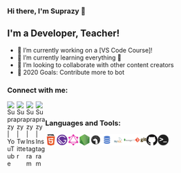 ### Hi there, I'm Suprazy 👋

## I'm a Developer, Teacher!
- 🔭 I’m currently working on a [VS Code Course]!
- 🌱 I’m currently learning everything 🤣
- 👯 I’m looking to collaborate with other content creators
- 🥅 2020 Goals: Contribute more to bot

### Connect with me:

[<img align="left" alt="Suprazy | YouTube" width="22px" src="https://cdn.jsdelivr.net/npm/simple-icons@v3/icons/youtube.svg" />][youtube]
[<img align="left" alt="Suprazy | Twitter" width="22px" src="https://cdn.jsdelivr.net/npm/simple-icons@v3/icons/twitter.svg" />][twitter]
[<img align="left" alt="Suprazy | Instagram" width="22px" src="https://cdn.jsdelivr.net/npm/simple-icons@v3/icons/instagram.svg" />][instagram]
[<img align="left" alt="Suprazy | Instagram" width="22px" src="https://cdn.jsdelivr.net/npm/simple-icons@v3/icons/instagram.svg" />][discord]

<br />

### Languages and Tools:


[<img align="left" alt="HTML5" width="26px" src="https://raw.githubusercontent.com/github/explore/80688e429a7d4ef2fca1e82350fe8e3517d3494d/topics/html/html.png" />][webdevplaylist]
[<img align="left" alt="Gatsby" width="26px" src="https://raw.githubusercontent.com/github/explore/e94815998e4e0713912fed477a1f346ec04c3da2/topics/gatsby/gatsby.png" />][webdevplaylist]
[<img align="left" alt="GraphQL" width="26px" src="https://raw.githubusercontent.com/github/explore/80688e429a7d4ef2fca1e82350fe8e3517d3494d/topics/graphql/graphql.png" />][webdevplaylist]
[<img align="left" alt="Node.js" width="26px" src="https://raw.githubusercontent.com/github/explore/80688e429a7d4ef2fca1e82350fe8e3517d3494d/topics/nodejs/nodejs.png" />][webdevplaylist]
[<img align="left" alt="Deno" width="26px" src="https://raw.githubusercontent.com/github/explore/361e2821e2dea67711cde99c9c40ed357061cf27/topics/deno/deno.png" />][webdevplaylist]
[<img align="left" alt="SQL" width="26px" src="https://raw.githubusercontent.com/github/explore/80688e429a7d4ef2fca1e82350fe8e3517d3494d/topics/sql/sql.png" />][webdevplaylist]
[<img align="left" alt="MySQL" width="26px" src="https://raw.githubusercontent.com/github/explore/80688e429a7d4ef2fca1e82350fe8e3517d3494d/topics/mysql/mysql.png" />][webdevplaylist]
[<img align="left" alt="MongoDB" width="26px" src="https://raw.githubusercontent.com/github/explore/80688e429a7d4ef2fca1e82350fe8e3517d3494d/topics/mongodb/mongodb.png" />][webdevplaylist]
[<img align="left" alt="Git" width="26px" src="https://raw.githubusercontent.com/github/explore/80688e429a7d4ef2fca1e82350fe8e3517d3494d/topics/git/git.png" />][webdevplaylist]
[<img align="left" alt="GitHub" width="26px" src="https://raw.githubusercontent.com/github/explore/78df643247d429f6cc873026c0622819ad797942/topics/github/github.png" />][webdevplaylist]
[<img align="left" alt="HTML5" width="26px" src="https://raw.githubusercontent.com/github/explore/80688e429a7d4ef2fca1e82350fe8e3517d3494d/topics/terminal/terminal.png" />][webdevplaylist]

<br />
<br />

[twitter]: https://twitter.com/TV44148801
[youtube]: https://www.youtube.com/channel/UCmH1td7f73IEyYNNg5XDT9g
[webdevplaylist]: https://www.youtube.com/watch?v=qzUHSFr4lCE&list=PLpBtWRenhW_QOLWuL8zs5HcC_cOVemUFd
[instagram]: https://www.instagram.com/suprazy_/?hl=fr
[discord]: https://discord.gg/ftAVgjp
